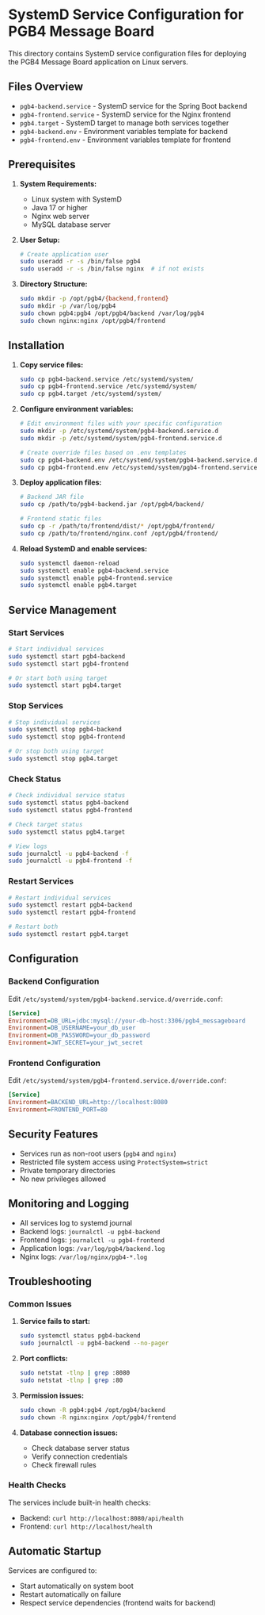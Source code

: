 # SystemD Service Configuration for PGB4 Message Board

This directory contains SystemD service configuration files for deploying the PGB4 Message Board application on Linux servers.

## Files Overview

- `pgb4-backend.service` - SystemD service for the Spring Boot backend
- `pgb4-frontend.service` - SystemD service for the Nginx frontend
- `pgb4.target` - SystemD target to manage both services together
- `pgb4-backend.env` - Environment variables template for backend
- `pgb4-frontend.env` - Environment variables template for frontend

## Prerequisites

1. **System Requirements:**
   - Linux system with SystemD
   - Java 17 or higher
   - Nginx web server
   - MySQL database server

2. **User Setup:**
   ```bash
   # Create application user
   sudo useradd -r -s /bin/false pgb4
   sudo useradd -r -s /bin/false nginx  # if not exists
   ```

3. **Directory Structure:**
   ```bash
   sudo mkdir -p /opt/pgb4/{backend,frontend}
   sudo mkdir -p /var/log/pgb4
   sudo chown pgb4:pgb4 /opt/pgb4/backend /var/log/pgb4
   sudo chown nginx:nginx /opt/pgb4/frontend
   ```

## Installation

1. **Copy service files:**
   ```bash
   sudo cp pgb4-backend.service /etc/systemd/system/
   sudo cp pgb4-frontend.service /etc/systemd/system/
   sudo cp pgb4.target /etc/systemd/system/
   ```

2. **Configure environment variables:**
   ```bash
   # Edit environment files with your specific configuration
   sudo mkdir -p /etc/systemd/system/pgb4-backend.service.d
   sudo mkdir -p /etc/systemd/system/pgb4-frontend.service.d
   
   # Create override files based on .env templates
   sudo cp pgb4-backend.env /etc/systemd/system/pgb4-backend.service.d/override.conf
   sudo cp pgb4-frontend.env /etc/systemd/system/pgb4-frontend.service.d/override.conf
   ```

3. **Deploy application files:**
   ```bash
   # Backend JAR file
   sudo cp /path/to/pgb4-backend.jar /opt/pgb4/backend/
   
   # Frontend static files
   sudo cp -r /path/to/frontend/dist/* /opt/pgb4/frontend/
   sudo cp /path/to/frontend/nginx.conf /opt/pgb4/frontend/
   ```

4. **Reload SystemD and enable services:**
   ```bash
   sudo systemctl daemon-reload
   sudo systemctl enable pgb4-backend.service
   sudo systemctl enable pgb4-frontend.service
   sudo systemctl enable pgb4.target
   ```

## Service Management

### Start Services
```bash
# Start individual services
sudo systemctl start pgb4-backend
sudo systemctl start pgb4-frontend

# Or start both using target
sudo systemctl start pgb4.target
```

### Stop Services
```bash
# Stop individual services
sudo systemctl stop pgb4-backend
sudo systemctl stop pgb4-frontend

# Or stop both using target
sudo systemctl stop pgb4.target
```

### Check Status
```bash
# Check individual service status
sudo systemctl status pgb4-backend
sudo systemctl status pgb4-frontend

# Check target status
sudo systemctl status pgb4.target

# View logs
sudo journalctl -u pgb4-backend -f
sudo journalctl -u pgb4-frontend -f
```

### Restart Services
```bash
# Restart individual services
sudo systemctl restart pgb4-backend
sudo systemctl restart pgb4-frontend

# Restart both
sudo systemctl restart pgb4.target
```

## Configuration

### Backend Configuration
Edit `/etc/systemd/system/pgb4-backend.service.d/override.conf`:

```ini
[Service]
Environment=DB_URL=jdbc:mysql://your-db-host:3306/pgb4_messageboard
Environment=DB_USERNAME=your_db_user
Environment=DB_PASSWORD=your_db_password
Environment=JWT_SECRET=your_jwt_secret
```

### Frontend Configuration
Edit `/etc/systemd/system/pgb4-frontend.service.d/override.conf`:

```ini
[Service]
Environment=BACKEND_URL=http://localhost:8080
Environment=FRONTEND_PORT=80
```

## Security Features

- Services run as non-root users (`pgb4` and `nginx`)
- Restricted file system access using `ProtectSystem=strict`
- Private temporary directories
- No new privileges allowed

## Monitoring and Logging

- All services log to systemd journal
- Backend logs: `journalctl -u pgb4-backend`
- Frontend logs: `journalctl -u pgb4-frontend`
- Application logs: `/var/log/pgb4/backend.log`
- Nginx logs: `/var/log/nginx/pgb4-*.log`

## Troubleshooting

### Common Issues

1. **Service fails to start:**
   ```bash
   sudo systemctl status pgb4-backend
   sudo journalctl -u pgb4-backend --no-pager
   ```

2. **Port conflicts:**
   ```bash
   sudo netstat -tlnp | grep :8080
   sudo netstat -tlnp | grep :80
   ```

3. **Permission issues:**
   ```bash
   sudo chown -R pgb4:pgb4 /opt/pgb4/backend
   sudo chown -R nginx:nginx /opt/pgb4/frontend
   ```

4. **Database connection issues:**
   - Check database server status
   - Verify connection credentials
   - Check firewall rules

### Health Checks

The services include built-in health checks:
- Backend: `curl http://localhost:8080/api/health`
- Frontend: `curl http://localhost/health`

## Automatic Startup

Services are configured to:
- Start automatically on system boot
- Restart automatically on failure
- Respect service dependencies (frontend waits for backend)